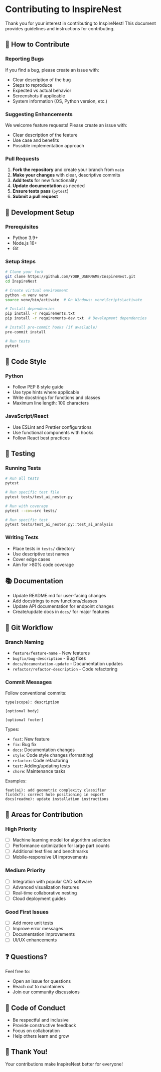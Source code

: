 # Contributing to InspireNest

Thank you for your interest in contributing to InspireNest! This document provides guidelines and instructions for contributing.

## 🤝 How to Contribute

### Reporting Bugs

If you find a bug, please create an issue with:
- Clear description of the bug
- Steps to reproduce
- Expected vs actual behavior
- Screenshots if applicable
- System information (OS, Python version, etc.)

### Suggesting Enhancements

We welcome feature requests! Please create an issue with:
- Clear description of the feature
- Use case and benefits
- Possible implementation approach

### Pull Requests

1. **Fork the repository** and create your branch from `main`
2. **Make your changes** with clear, descriptive commits
3. **Add tests** for new functionality
4. **Update documentation** as needed
5. **Ensure tests pass** (`pytest`)
6. **Submit a pull request**

## 🔧 Development Setup

### Prerequisites
- Python 3.9+
- Node.js 16+
- Git

### Setup Steps

```bash
# Clone your fork
git clone https://github.com/YOUR_USERNAME/InspireNest.git
cd InspireNest

# Create virtual environment
python -m venv venv
source venv/bin/activate  # On Windows: venv\Scripts\activate

# Install dependencies
pip install -r requirements.txt
pip install -r requirements-dev.txt  # Development dependencies

# Install pre-commit hooks (if available)
pre-commit install

# Run tests
pytest
```

## 📝 Code Style

### Python
- Follow PEP 8 style guide
- Use type hints where applicable
- Write docstrings for functions and classes
- Maximum line length: 100 characters

### JavaScript/React
- Use ESLint and Prettier configurations
- Use functional components with hooks
- Follow React best practices

## 🧪 Testing

### Running Tests

```bash
# Run all tests
pytest

# Run specific test file
pytest tests/test_ai_nester.py

# Run with coverage
pytest --cov=src tests/

# Run specific test
pytest tests/test_ai_nester.py::test_ai_analysis
```

### Writing Tests

- Place tests in `tests/` directory
- Use descriptive test names
- Cover edge cases
- Aim for >80% code coverage

## 📚 Documentation

- Update README.md for user-facing changes
- Add docstrings to new functions/classes
- Update API documentation for endpoint changes
- Create/update docs in `docs/` for major features

## 🔀 Git Workflow

### Branch Naming

- `feature/feature-name` - New features
- `bugfix/bug-description` - Bug fixes
- `docs/documentation-update` - Documentation updates
- `refactor/refactor-description` - Code refactoring

### Commit Messages

Follow conventional commits:

```
type(scope): description

[optional body]

[optional footer]
```

Types:
- `feat`: New feature
- `fix`: Bug fix
- `docs`: Documentation changes
- `style`: Code style changes (formatting)
- `refactor`: Code refactoring
- `test`: Adding/updating tests
- `chore`: Maintenance tasks

Examples:
```
feat(ai): add geometric complexity classifier
fix(dxf): correct hole positioning in export
docs(readme): update installation instructions
```

## 🎯 Areas for Contribution

### High Priority
- [ ] Machine learning model for algorithm selection
- [ ] Performance optimization for large part counts
- [ ] Additional test files and benchmarks
- [ ] Mobile-responsive UI improvements

### Medium Priority
- [ ] Integration with popular CAD software
- [ ] Advanced visualization features
- [ ] Real-time collaborative nesting
- [ ] Cloud deployment guides

### Good First Issues
- [ ] Add more unit tests
- [ ] Improve error messages
- [ ] Documentation improvements
- [ ] UI/UX enhancements

## ❓ Questions?

Feel free to:
- Open an issue for questions
- Reach out to maintainers
- Join our community discussions

## 📜 Code of Conduct

- Be respectful and inclusive
- Provide constructive feedback
- Focus on collaboration
- Help others learn and grow

## 🙏 Thank You!

Your contributions make InspireNest better for everyone!

